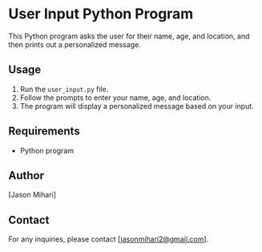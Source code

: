 # User Input Python Program

This Python program asks the user for their name, age, and location, and then prints out a personalized message.

## Usage

1. Run the `user_input.py` file.
2. Follow the prompts to enter your name, age, and location.
3. The program will display a personalized message based on your input.

## Requirements

- Python program

## Author

[Jason Mihari]

## Contact

For any inquiries, please contact [jasonmihari2@gmail.com].
